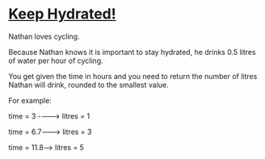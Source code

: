 # [Keep Hydrated!](https://www.codewars.com/kata/keep-hydrated-1 "https://www.codewars.com/kata/582cb0224e56e068d800003c")

Nathan loves cycling. 

Because Nathan knows it is important to stay hydrated, he drinks 0.5 litres of water per hour of cycling.

You get given the time in hours and you need to return the number of litres Nathan will drink, rounded to the smallest value.

For example:

time = 3 ----> litres = 1

time = 6.7---> litres = 3

time = 11.8--> litres = 5